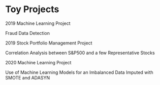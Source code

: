# Toy Projects

2019 Machine Learning Project

Fraud Data Detection

2019 Stock Portfolio Management Project

Correlation Analysis between S&P500 and a few Representative Stocks

2020 Machine Learning Project

Use of Machine Learning Models for an Imbalanced Data Imputed with SMOTE and ADASYN
